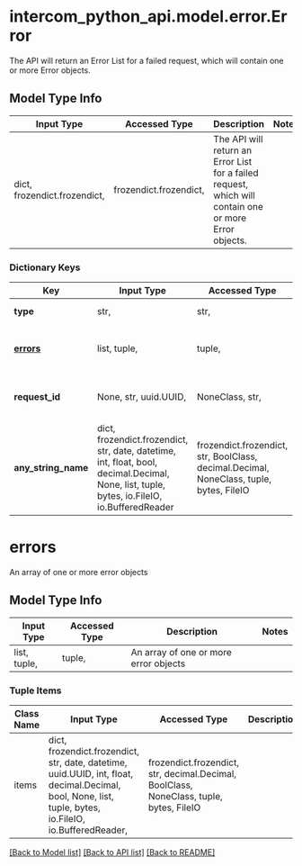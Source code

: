 # intercom_python_api.model.error.Error

The API will return an Error List for a failed request, which will contain one or more Error objects.

## Model Type Info
Input Type | Accessed Type | Description | Notes
------------ | ------------- | ------------- | -------------
dict, frozendict.frozendict,  | frozendict.frozendict,  | The API will return an Error List for a failed request, which will contain one or more Error objects. | 

### Dictionary Keys
Key | Input Type | Accessed Type | Description | Notes
------------ | ------------- | ------------- | ------------- | -------------
**type** | str,  | str,  | The type is error.list | 
**[errors](#errors)** | list, tuple,  | tuple,  | An array of one or more error objects | 
**request_id** | None, str, uuid.UUID,  | NoneClass, str,  |  | [optional] value must be a uuid
**any_string_name** | dict, frozendict.frozendict, str, date, datetime, int, float, bool, decimal.Decimal, None, list, tuple, bytes, io.FileIO, io.BufferedReader | frozendict.frozendict, str, BoolClass, decimal.Decimal, NoneClass, tuple, bytes, FileIO | any string name can be used but the value must be the correct type | [optional]

# errors

An array of one or more error objects

## Model Type Info
Input Type | Accessed Type | Description | Notes
------------ | ------------- | ------------- | -------------
list, tuple,  | tuple,  | An array of one or more error objects | 

### Tuple Items
Class Name | Input Type | Accessed Type | Description | Notes
------------- | ------------- | ------------- | ------------- | -------------
items | dict, frozendict.frozendict, str, date, datetime, uuid.UUID, int, float, decimal.Decimal, bool, None, list, tuple, bytes, io.FileIO, io.BufferedReader,  | frozendict.frozendict, str, decimal.Decimal, BoolClass, NoneClass, tuple, bytes, FileIO |  | 

[[Back to Model list]](../../README.md#documentation-for-models) [[Back to API list]](../../README.md#documentation-for-api-endpoints) [[Back to README]](../../README.md)

